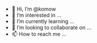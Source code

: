 - 👋 Hi, I’m @komow
- 👀 I’m interested in ...
- 🌱 I’m currently learning ...
- 💞️ I’m looking to collaborate on ...
- 📫 How to reach me ...

<!---
komow/komow is a ✨ special ✨ repository because its `README.md` (this file) appears on your GitHub profile.
You can click the Preview link to take a look at your changes.
--->
